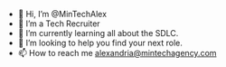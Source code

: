 - 👋 Hi, I’m @MinTechAlex
- 👀 I’m a Tech Recruiter
- 🌱 I’m currently learning all about the SDLC.
- 💞️ I’m looking to help you find your next role.
- 📫 How to reach me alexandria@mintechagency.com

<!---
MinTechAlex/MinTechAlex is a ✨ special ✨ repository because its `README.md` (this file) appears on your GitHub profile.
You can click the Preview link to take a look at your changes.
--->
